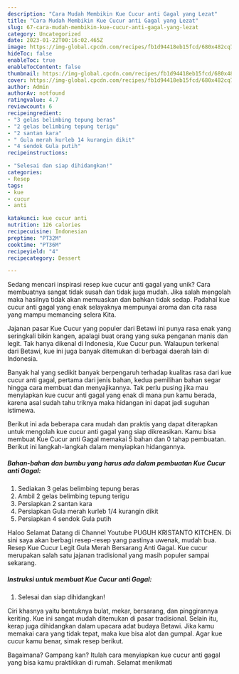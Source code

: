 ```yaml
---
description: "Cara Mudah Membikin Kue Cucur anti Gagal yang Lezat"
title: "Cara Mudah Membikin Kue Cucur anti Gagal yang Lezat"
slug: 67-cara-mudah-membikin-kue-cucur-anti-gagal-yang-lezat
category: Uncategorized
date: 2023-01-22T00:16:02.465Z
image: https://img-global.cpcdn.com/recipes/fb1d94418eb15fcd/680x482cq70/kue-cucur-anti-gagal-foto-resep-utama.jpg
hideToc: false
enableToc: true
enableTocContent: false
thumbnail: https://img-global.cpcdn.com/recipes/fb1d94418eb15fcd/680x482cq70/kue-cucur-anti-gagal-foto-resep-utama.jpg
cover: https://img-global.cpcdn.com/recipes/fb1d94418eb15fcd/680x482cq70/kue-cucur-anti-gagal-foto-resep-utama.jpg
author: Admin
authorAv: notfound
ratingvalue: 4.7
reviewcount: 6
recipeingredient:
- "3 gelas belimbing tepung beras"
- "2 gelas belimbing tepung terigu"
- "2 santan kara"
- " Gula merah kurleb 14 kurangin dikit"
- "4 sendok Gula putih"
recipeinstructions:

- "Selesai dan siap dihidangkan!"
categories:
- Resep
tags:
- kue
- cucur
- anti

katakunci: kue cucur anti 
nutrition: 126 calories
recipecuisine: Indonesian
preptime: "PT32M"
cooktime: "PT36M"
recipeyield: "4"
recipecategory: Dessert

---
```





Sedang mencari inspirasi resep kue cucur anti gagal yang unik? Cara membuatnya sangat tidak susah dan tidak juga mudah. Jika salah mengolah maka hasilnya tidak akan memuaskan dan bahkan tidak sedap. Padahal kue cucur anti gagal yang enak selayaknya mempunyai aroma dan cita rasa yang mampu memancing selera Kita.





Jajanan pasar Kue Cucur yang populer dari Betawi ini punya rasa enak yang seringkali bikin kangen, apalagi buat orang yang suka penganan manis dan legit. Tak hanya dikenal di Indonesia, Kue Cucur pun. Walaupun terkenal dari Betawi, kue ini juga banyak ditemukan di berbagai daerah lain di Indonesia.

Banyak hal yang sedikit banyak berpengaruh terhadap kualitas rasa dari kue cucur anti gagal, pertama dari jenis bahan, kedua pemilihan bahan segar hingga cara membuat dan menyajikannya. Tak perlu pusing jika mau menyiapkan kue cucur anti gagal yang enak di mana pun kamu berada, karena asal sudah tahu triknya maka hidangan ini dapat jadi suguhan istimewa.






Berikut ini ada beberapa cara mudah dan praktis yang dapat diterapkan untuk mengolah kue cucur anti gagal yang siap dikreasikan. Kamu bisa membuat Kue Cucur anti Gagal memakai 5 bahan dan 0 tahap pembuatan. Berikut ini langkah-langkah dalam menyiapkan hidangannya.

<!--inarticleads1-->

##### Bahan-bahan dan bumbu yang harus ada dalam pembuatan Kue Cucur anti Gagal:

1. Sediakan 3 gelas belimbing tepung beras
1. Ambil 2 gelas belimbing tepung terigu
1. Persiapkan 2 santan kara
1. Persiapkan  Gula merah kurleb 1/4 kurangin dikit
1. Persiapkan 4 sendok Gula putih


Haloo Selamat Datang di Channel Youtube PUGUH KRISTANTO KITCHEN. Di sini saya akan berbagi resep-resep yang pastinya uwenak, mudah bua. Resep Kue Cucur Legit Gula Merah Bersarang Anti Gagal. Kue cucur merupakan salah satu jajanan tradisional yang masih populer sampai sekarang. 

<!--inarticleads2-->

##### Instruksi untuk membuat Kue Cucur anti Gagal:


1. Selesai dan siap dihidangkan!

Ciri khasnya yaitu bentuknya bulat, mekar, bersarang, dan pinggirannya keriting. Kue ini sangat mudah ditemukan di pasar tradisional. Selain itu, kerap juga dihidangkan dalam upacara adat budaya Betawi. Jika kamu memakai cara yang tidak tepat, maka kue bisa alot dan gumpal. Agar kue cucur kamu benar, simak resep berikut. 

Bagaimana? Gampang kan? Itulah cara menyiapkan kue cucur anti gagal yang bisa kamu praktikkan di rumah. Selamat menikmati
